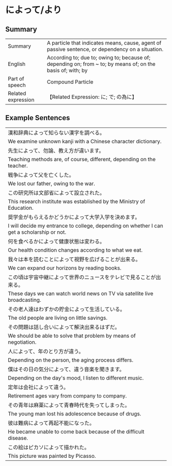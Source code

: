# によって/より

## Summary

<table><tr>   <td>Summary</td>   <td>A particle that indicates means, cause, agent of passive sentence, or dependency on a situation.</td></tr><tr>   <td>English</td>   <td>According to; due to; owing to; because of; depending on; from ~ to; by means of; on the basis of; with; by</td></tr><tr>   <td>Part of speech</td>   <td>Compound Particle</td></tr><tr>   <td>Related expression</td>   <td>【Related Expression: に; で; の為に】</td></tr></table>

## Example Sentences

<table><tr><td>漢和辞典によって知らない漢字を調べる。</td></tr><tr><td>We examine unknown kanji with a Chinese character dictionary.</td></tr><tr><td>先生によって、勿論、教え方が違います。</td></tr><tr><td>Teaching methods are, of course, different, depending on the teacher.</td></tr><tr><td>戦争によって父を亡くした。</td></tr><tr><td>We lost our father, owing to the war.</td></tr><tr><td>この研究所は文部省によって設立された。</td></tr><tr><td>This research institute was established by the Ministry of Education.</td></tr><tr><td>奨学金がもらえるかどうかによって大学入学を決めます。</td></tr><tr><td>I will decide my entrance to college, depending on whether I can get a scholarship or not.</td></tr><tr><td>何を食べるかによって健康状態は変わる。</td></tr><tr><td>Our health condition changes according to what we eat.</td></tr><tr><td>我々は本を読むことによって視野を広げることが出来る。</td></tr><tr><td>We can expand our horizons by reading books.</td></tr><tr><td>この頃は宇宙中継によって世界のニュースをテレビで見ることが出来る。</td></tr><tr><td>These days we can watch world news on TV via satellite live broadcasting.</td></tr><tr><td>その老人達はわずかの貯金によって生活している。</td></tr><tr><td>The old people are living on little savings.</td></tr><tr><td>その問題は話し合いによって解決出来るはずだ。</td></tr><tr><td>We should be able to solve that problem by means of negotiation.</td></tr><tr><td>人によって、年のとり方が違う。</td></tr><tr><td>Depending on the person, the aging process differs.</td></tr><tr><td>僕はその日の気分によって、違う音楽を聞きます。</td></tr><tr><td>Depending on the day's mood, I listen to different music.</td></tr><tr><td>定年は会社によって違う。</td></tr><tr><td>Retirement ages vary from company to company.</td></tr><tr><td>その青年は麻薬によって青春時代を失ってしまった。</td></tr><tr><td>The young man lost his adolescence because of drugs.</td></tr><tr><td>彼は難病によって再起不能になった。</td></tr><tr><td>He became unable to come back because of the difficult disease.</td></tr><tr><td>この絵はピカソによって描かれた。</td></tr><tr><td>This picture was painted by Picasso.</td></tr></table>


